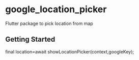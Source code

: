 # google_location_picker

Flutter package to pick location from map 


## Getting Started


final location=await showLocationPicker(context,googleKey);
